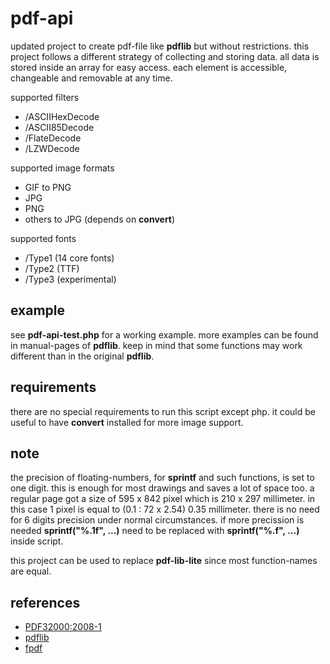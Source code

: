 # pdf-api

updated project to create pdf-file like **pdflib** but without restrictions.
this project follows a different strategy of collecting and storing data.
all data is stored inside an array for easy access.
each element is accessible, changeable and removable at any time.

supported filters
* /ASCIIHexDecode
* /ASCII85Decode
* /FlateDecode
* /LZWDecode

supported image formats
* GIF to PNG
* JPG
* PNG
* others to JPG (depends on **convert**)

supported fonts
* /Type1 (14 core fonts)
* /Type2 (TTF)
* /Type3 (experimental)

## example ##

see **pdf-api-test.php** for a working example.
more examples can be found in manual-pages of **pdflib**.
keep in mind that some functions may work different than in the original **pdflib**.

## requirements ##

there are no special requirements to run this script except php.
it could be useful to have **convert** installed for more image support.

## note ##

the precision of floating-numbers, for **sprintf** and such functions, is set to one digit.
this is enough for most drawings and saves a lot of space too.
a regular page got a size of 595 x 842 pixel which is 210 x 297 millimeter.
in this case 1 pixel is equal to (0.1 : 72 x 2.54) 0.35 millimeter.
there is no need for 6 digits precision under normal circumstances.
if more precission is needed **sprintf("%.1f", ...)** need to be replaced with **sprintf("%.f", ...)** inside script.

this project can be used to replace **pdf-lib-lite** since most function-names are equal.

## references ##

* [PDF32000:2008-1](https://www.adobe.com/content/dam/acom/en/devnet/pdf/pdfs/PDF32000_2008.pdf)
* [pdflib](https://www.php.net/manual/en/ref.pdf.php)
* [fpdf](http://www.fpdf.org/)
